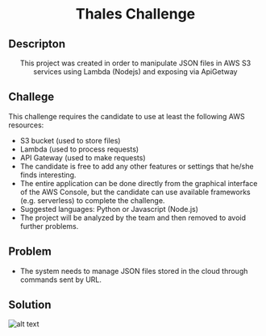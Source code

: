 
<h1 align="center"> Thales Challenge</h1>

## Descripton
<p align="center">This project was created in order to manipulate JSON files in AWS S3 services using Lambda (Nodejs) and exposing via ApiGetway</p>

## Challege
 This challenge requires the candidate to use at least the following AWS resources:

* S3 bucket (used to store files)
* Lambda (used to process requests)
* API Gateway (used to make requests)
* The candidate is free to add any other features or settings that he/she finds interesting.
* The entire application can be done directly from the graphical interface of the AWS Console, but the candidate can use available frameworks (e.g.
serverless) to complete the challenge.
* Suggested languages:
Python or
Javascript (Node.js)
* The project will be analyzed by the team and then removed to avoid further problems.

## Problem

* The system needs to manage JSON files stored in the cloud through commands sent by URL.

## Solution

![alt text](https://miro.medium.com/max/1400/1*mV6ykK7T_CzqXPqllLORnQ.jpeg)
